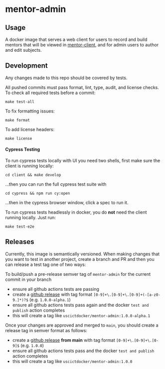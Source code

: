 mentor-admin
==================

Usage
-----

A docker image that serves a web client for users to record and build mentors that will be viewed in [mentor-client](https://github.com/mentorpal/mentor-client), and for admin users to author and edit subjects.

Development
-----------

Any changes made to this repo should be covered by tests.

All pushed commits must pass format, lint, type, audit, and license checks. To check all required tests before a commit:

```
make test-all
```

To fix formatting issues:

```
make format
```

To add license headers:

```
make license
```

#### Cypress Testing

To run cypress tests locally with UI you need two shells, first make sure the client is running locally:

```
cd client && make develop
```

...then you can run the full cypress test suite with

```
cd cypress && npm run cy:open
```

...then in the cypress browser window, click a spec to run it.

To run cypress tests headlessly in docker, you do **not** need the client running locally. Just run:

```
make test-e2e
```

Releases
--------

Currently, this image is semantically versioned. When making changes that you want to test in another project, create a branch and PR and then you can release a test tag one of two ways:

To build/push a pre-release semver tag of `mentor-admin` for the current commit in your branch

- ensure all github actions tests are passing
- create a [github release](https://github.com/ICTLearningSciences/mentor-admin/releases/new) with tag format `[0-9]+\.[0-9]+\.[0-9]+(-[a-z0-9.]*)?$` (e.g. `1.0.0-alpha.1`)
- ensure all github actions tests pass again and the docker `test and publish` action completes
- this will create a tag like `uscictdocker/mentor-admin:1.0.0-alpha.1`

Once your changes are approved and merged to `main`, you should create a release tag in semver format as follows:

- create a [github release](https://github.com/ICTLearningSciences/mentor-admin/releases/new) **from main** with tag format `[0-9]+\.[0-9]+\.[0-9]$` (e.g. `1.0.0`)
- ensure all github actions tests pass and the docker `test and publish` action completes
- this will create a tag like `uscictdocker/mentor-admin:1.0.0`
